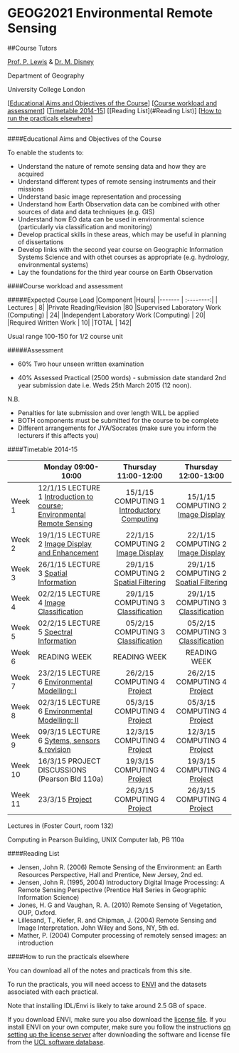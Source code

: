 # GEOG2021 Environmental Remote Sensing

##Course Tutors

[Prof. P. Lewis](http://www2.geog.ucl.ac.uk/~plewis) & [Dr. M. Disney](http://www.geog.ucl.ac.uk/about-the-department/people/academic-staff/mat-disney)

Department of Geography
    
University College London
    

[[Educational Aims and Objectives of the Course](#Education)]  [[Course workload and assessment](#workload)] [[Timetable 2014-15](#Timetable)] [[Reading List](#Reading List)] [[How to run the practicals elsewhere](#elsewhere)]

-----------------------------------


####<a name="Education">Educational Aims and Objectives of the Course</a>

 To enable the students to: 
 
+ Understand the nature of remote sensing data and how they are acquired
+ Understand different types of remote sensing instruments and their missions
+ Understand basic image representation and processing
+ Understand how Earth Observation data can be combined with other sources of data and data techniques (e.g. GIS)
+ Understand how EO data can be used in environmental science (particularly via classification and monitoring)
+ Develop practical skills in these areas, which may be useful in planning of dissertations
+ Develop links with the second year course on Geographic Information Systems Science and with othet courses as appropriate (e.g. hydrology, environmental systems)
+ Lay the foundations for the third year course on Earth Observation

####<a name="workload">Course workload and assessment</a>

#####Expected Course Load
|Component 	|Hours|
|-------  | :--------:|
| Lectures | 	8|
|Private Reading/Revision 	|80
|Supervised Laboratory Work (Computing) |	24|
|Independent Laboratory Work (Computing) |	20|
|Required Written Work |	10|
|TOTAL |	142|

Usual range 100-150 for 1/2 course unit 

#####Assessment

+ 60% Two hour unseen written examination

+ 40% Assessed Practical (2500 words) - submission date standard 2nd year submission date i.e. Weds 25th March 2015 (12 noon).

N.B.

- Penalties for late submission and over length WILL be applied
- BOTH components must be submitted for the course to be complete
- Different arrangements for JYA/Socrates (make sure you inform the lecturers if this affects you)


####<a name="Timetable">Timetable 2014-15</a>


|  | Monday 09:00-10:00 | Thursday 11:00-12:00 | Thursday 12:00-13:00 |
| -------------------|  -------------------| :-----------------: | :------------------: |
| Week 1 | 12/1/15 LECTURE 1 [Introduction to course; Environmental Remote Sensing](lecture1.ppt) | 15/1/15 COMPUTING 1 [Introductory Computing](basicUnixFileMgr)|15/1/15 COMPUTING 2 [Image Display](ImageDisplay.ipynb)|
| Week 2 | 19/1/15 LECTURE 2 [Image Display and Enhancement](lecture2.ppt) | 22/1/15 COMPUTING 2 [Image Display](ImageDisplay.ipynb)| 22/1/15 COMPUTING 2 [Image Display](ImageDisplay.ipynb)|
| Week 3 | 26/1/15 LECTURE 3 [Spatial Information](lecture5.ppt) | 29/1/15 COMPUTING 2 [Spatial Filtering](practical2)| 29/1/15 COMPUTING 2 [Spatial Filtering](practical2)|
| Week 4 | 02/2/15 LECTURE 4 [Image Classification](lecture4.ppt) | 29/1/15 COMPUTING 3 [Classification](practical3)| 29/1/15 COMPUTING 3 [Classification](practical3)|
| Week 5 | 02/2/15 LECTURE 5 [Spectral Information](lecture3.ppt) | 05/2/15 COMPUTING 3 [Classification](practical3)| 05/2/15 COMPUTING 3 [Classification](practical3)|
| Week 6 | READING WEEK | READING WEEK | READING WEEK |
| Week 7 | 23/2/15 LECTURE 6 [Environmental Modelling: I](modelling1.ppt) | 26/2/15 COMPUTING 4 [Project](project)| 26/2/15 COMPUTING 4 [Project](project)|
| Week 8 | 02/3/15 LECTURE 6 [Environmental Modelling: II](modelling2.ppt) | 05/3/15 COMPUTING 4 [Project](project)| 05/3/15 COMPUTING 4 [Project](project)|
| Week 9 | 09/3/15 LECTURE 6 [Sytems, sensors & revision](lecture8.ppt) | 12/3/15 COMPUTING 4 [Project](project)| 12/3/15 COMPUTING 4 [Project](project)|
| Week 10 | 16/3/15 PROJECT DISCUSSIONS (Pearson Bld 110a)| 19/3/15 COMPUTING 4 [Project](project)| 19/3/15 COMPUTING 4 [Project](project)|
| Week 11 | 23/3/15 [Project](project)| 26/3/15 COMPUTING 4 [Project](project)| 26/3/15 COMPUTING 4 [Project](project)|


Lectures in (Foster Court, room 132)

Computing in Pearson Building, UNIX Computer lab, PB 110a 




####<a name="Reading List">Reading List</a>

- Jensen, John R. (2006) Remote Sensing of the Environment: an Earth Resources Perspective, Hall and Prentice, New Jersey, 2nd ed.
- Jensen, John R. (1995, 2004) Introductory Digital Image Processing: A Remote Sensing Perspective (Prentice Hall Series in Geographic Information Science)
- Jones, H. G and Vaughan, R. A. (2010) Remote Sensing of Vegetation, OUP, Oxford.
- Lillesand, T., Kiefer, R. and Chipman, J. (2004) Remote Sensing and Image Interpretation. John Wiley and Sons, NY, 5th ed.
- Mather, P. (2004) Computer processing of remotely sensed images: an introduction 

####<a name="elsewhere">How to run the practicals elsewhere</a>

You can download all of the notes and practicals from this site.

To run the practicals, you will need access to [ENVI](http://swdb.ucl.ac.uk/package/view/id/142?filter=envi) and the datasets associated with each practical.

Note that installing IDL/Envi is likely to take around 2.5 GB of space.

If you download ENVI, make sure you also download the [license file](http://swdb.ucl.ac.uk/package/download/id/142/fileId/1539). If you install ENVI on your own computer, make sure you follow the instructions [on setting up the license server](http://www.exelisvis.com/Support/HelpArticlesDetail/TabId/219/ArtMID/900/ArticleID/4660/4660.aspx) after downloading the software and license file from the [UCL software database](http://swdb.ucl.ac.uk).
